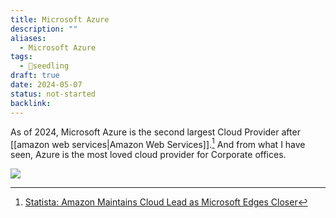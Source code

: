 ```yaml
---
title: Microsoft Azure
description: ""
aliases:
  - Microsoft Azure
tags:
  - 🌱seedling
draft: true
date: 2024-05-07
status: not-started
backlink:
---
```


As of 2024, Microsoft Azure is the second largest Cloud Provider after [[amazon web services|Amazon Web Services]].[^1] And from what I have seen, Azure is the most loved cloud provider for Corporate offices.

![](https://cdn.statcdn.com/Infographic/images/normal/18819.jpeg)

[^1]: [Statista: Amazon Maintains Cloud Lead as Microsoft Edges Closer](https://www.statista.com/chart/18819/worldwide-market-share-of-leading-cloud-infrastructure-service-providers/)